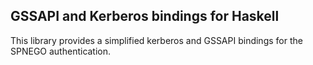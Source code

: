## GSSAPI and Kerberos bindings for Haskell

This library provides a simplified kerberos and GSSAPI bindings for the SPNEGO authentication.
